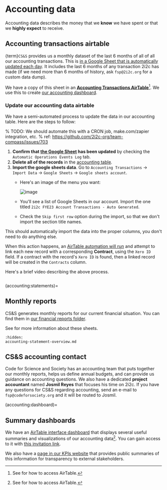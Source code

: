 # Accounting data

Accounting data describes the money that we **know** we have spent or that we **highly expect** to receive.

## Accounting transactions airtable

{term}`CS&S` provides us a monthly dataset of the last 6 months of all of all our accounting transactions.
This is [in a Google Sheet that is automatically updated each day][gsheet].
It includes the last 6 months of any transaction 2i2c has made (if we need more than 6 months of history, ask `fsp@2i2c.org` for a custom data dump).

We have a copy of this sheet in an [**Accounting Transactions AirTable**][accounting-table][^airtable].
We use this to create [our accounting dashboard](accounting:dashboard).

[^airtable]: See [](../administration/airtable.md) for how to access AirTable.

[gsheet]: https://docs.google.com/spreadsheets/d/1qH5IK18z79X8cEwlwDwnlArTiYnbRVIPGqdOUdrsF0c/edit?usp=sharing

[accounting-table]: https://airtable.com/appbjBTRIbgRiElkr/tblDKGQFU0iEIa5Qb/viwAdsIgMwbqKDdZ0

### Update our accounting data airtable

We have a semi-automated process to update the data in our accounting table.
Here are the steps to follow:

% TODO: We should automate this with a CRON job, make.com/zapier integration, etc.
%   ref: https://github.com/2i2c-org/team-compass/issues/703
1. **Confirm that [the Google Sheet][gsheet] has been updated** by checking the `Automatic Operations Events Log` tab.
2. **Delete all of the records** in the [accounting table][accounting-table].
3. **Import the google sheets data**. Go to `Accounting Transactions` -> `Import Data` -> `Google Sheets` -> `Google sheets account`.
   - Here's an image of the menu you want:

     ![image](https://user-images.githubusercontent.com/1839645/230121196-0d398812-ba22-4cea-a42f-e3ad644a3e19.png)
   - You'll see a list of Google Sheets in our account. Import the one titled `2i2c FYE23 Account Transactions - Auto Generated`.
   - Check the `Skip first row` option during the import, so that we don't import the section title names.

This should automatically import the data into the proper columns, you don't need to do anything else.

When this action happens, an [AirTable automation will run](https://airtable.com/appbjBTRIbgRiElkr/wflVJQz277S6lF0E3/wtrHzwIWJLGTnJl0m) and attempt to link each new record with a corresponding **Contract**, using the `Xero ID` field.
If a contract with the record's `Xero ID` is found, then a linked record will be created in the `Contracts` column.

Here's a brief video describing the above process.

```{video} https://drive.google.com/file/d/1eLHQ15sHF4ihCpEIAypjYUeof9q3CYYQ/view?usp=sharing
```

(accounting:statements)=
## Monthly reports

CS&S generates monthly reports for our current financial situation.
You can find them in [our financial reports folder](https://drive.google.com/drive/folders/1vM_QX1J8GW5z8W5WemxhhVjcCS2kEovN?usp=sharing).

See [](accounting-statement-overview.md) for more information about these sheets.

```{toctree}
:hidden:
accounting-statement-overview.md
```

## CS&S accounting contact

Code for Science and Society has an accounting team that puts together our monthly reports, helps us define annual budgets, and can provide us guidance on accounting questions.
We also have a dedicated **project accountant** named **Josmil Reyes** that focuses his time on 2i2c.
If you have any questions for CS&S regarding accounting, send an e-mail to `fsp@codeforsociety.org` and it will be routed to Josmil.

(accounting:dashboard)=
## Summary dashboards

We have an [AirTable interface dashboard][airtable-dashboard] that displays several useful summaries and visualizations of our accounting data[^airtable].
You can gain access to it with [this invitation link](https://airtable.com/invite/l?inviteId=invF192DfoKa5xqqY&inviteToken=ef8865617dd3b6ebbb01b753fa2de0d231f1a7f526b6fe07d3cf88c12a418f5f&utm_medium=email&utm_source=product_team&utm_content=transactional-alerts).

We also have a [page in our KPIs website](https://2i2c.org/kpis/finances/#accounting-tables) that provides public summaries of this information for transparency to external stakeholders.

[airtable-dashboard]: https://airtable.com/appbjBTRIbgRiElkr/pagbwk3T7S14rJ3tb

